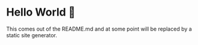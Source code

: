 # Hello World 👋

This comes out of the README.md and at some point will be replaced by a static site generator.

